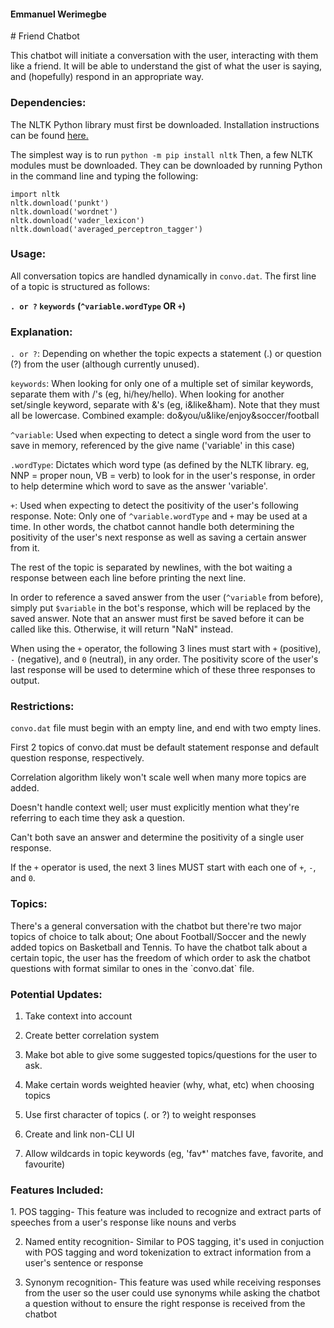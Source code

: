 <h4>Emmanuel Werimegbe</h4>
# Friend Chatbot


This chatbot will initiate a conversation with the user, interacting with them like a friend. It will be able to understand the gist of what the user is saying, and (hopefully) respond in an appropriate way.

<h3>Dependencies:</h3>
The NLTK Python library must first be downloaded. Installation instructions can be found <a href="https://www.nltk.org/install.html">here.</a>

The simplest way is to run `python -m pip install nltk`
Then, a few NLTK modules must be downloaded. They can be downloaded by running Python in the command line and typing the following:

```
import nltk
nltk.download('punkt')
nltk.download('wordnet')
nltk.download('vader_lexicon')
nltk.download('averaged_perceptron_tagger')
```

<h3>Usage:</h3>

All conversation topics are handled dynamically in `convo.dat`. The first line of a topic is structured as follows:

<b>`. or ?` `keywords` (`^variable.wordType` OR `+`)</b>

<h3>Explanation:</h3>

`. or ?`: Depending on whether the topic expects a statement (.) or question (?) from the user (although currently unused).

`keywords`: When looking for only one of a multiple set of similar keywords, separate them with /'s (eg, hi/hey/hello). When looking for another set/single keyword, separate with &'s (eg, i&like&ham). Note that they must all be lowercase. Combined example: do&you/u&like/enjoy&soccer/football

`^variable`: Used when expecting to detect a single word from the user to save in memory, referenced by the give name ('variable' in this case)

`.wordType`: Dictates which word type (as defined by the NLTK library. eg, NNP = proper noun, VB = verb) to look for in the user's response, in order to help determine which word to save as the answer 'variable'.

`+`: Used when expecting to detect the positivity of the user's following response.
Note: Only one of `^variable.wordType` and `+` may be used at a time. In other words, the chatbot cannot handle both determining the positivity of the user's next response as well as saving a certain answer from it.




The rest of the topic is separated by newlines, with the bot waiting a response between each line before printing the next line.

In order to reference a saved answer from the user (`^variable` from before), simply put `$variable` in the bot's response, which will be replaced by the saved answer. Note that an answer must first be saved before it can be called like this. Otherwise, it will return "NaN" instead.

When using the `+` operator, the following 3 lines must start with `+` (positive), `-` (negative), and `0` (neutral), in any order. The positivity score of the user's last response will be used to determine which of these three responses to output.




<h3>Restrictions:</h3>

`convo.dat` file must begin with an empty line, and end with two empty lines.

First 2 topics of convo.dat must be default statement response and default question response, respectively.

Correlation algorithm likely won't scale well when many more topics are added.

Doesn't handle context well; user must explicitly mention what they're referring to each time they ask a question.

Can't both save an answer and determine the positivity of a single user response.

If the `+` operator is used, the next 3 lines MUST start with each one of `+`, `-`, and `0`.


<h3>Topics:</h3>
There's a general conversation with the chatbot but there're two major topics of choice to talk about;
One about Football/Soccer and the newly added topics on Basketball and Tennis.
To have the chatbot talk about a certain topic, the user has the freedom of which order to ask the chatbot questions with format similar to ones in the `convo.dat` file.

<h3>Potential Updates:</h3>

1. Take context into account

2. Create better correlation system

3. Make bot able to give some suggested topics/questions for the user to ask.

4. Make certain words weighted heavier (why, what, etc) when choosing topics

5. Use first character of topics (. or ?) to weight responses

6. Create and link non-CLI UI

7. Allow wildcards in topic keywords (eg, 'fav*' matches fave, favorite, and favourite)

<h3>Features Included:</h3>
 1. POS tagging- This feature was included to recognize and extract parts of speeches from a user's response like nouns and verbs

2. Named entity recognition- Similar to POS tagging, it's used in conjuction with POS tagging and word tokenization to extract  information from a user's sentence or response

3. Synonym recognition- This feature was used while receiving responses from the user so the user could use synonyms while asking the chatbot a question without to ensure the right response is received from the chatbot
